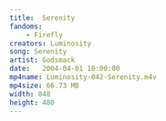 ```yaml
---
title:  Serenity
fandoms:
    - Firefly
creators: Luminosity
song: Serenity
artist: Godsmack
date:   2004-04-01 10:00:00
mp4name: Luminosity-042-Serenity.m4v
mp4size: 66.73 MB
width: 848
height: 480
---
```



  
